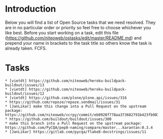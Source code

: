 Introduction
============
Below you will find a list of Open Source tasks that we need resolved. They are in no particular order or priority so feel free to choose whichever you like best. Before you start working on a task, edit this file (https://github.com/niteoweb/ostasks/edit/master/README.md) and prepend your name in brackets to the task title so others know the task is already taken. FCFS.

Tasks
=====

	* [vietdt] https://github.com/niteoweb/heroku-buildpack-buildout/issues/13
	* [vietdt] https://github.com/niteoweb/heroku-buildpack-buildout/issues/12
	* [vietdt] https://github.com/plone/plone.api/issues/316
	* https://github.com/repoze/repoze.sendmail/issues/31
	* [JanLikar] make this change into a Pull Request on the upstream package: https://github.com/niteoweb/vcrpy/commit/eb0928f778aa373682791b423fb9831a8185f37a
	* https://github.com/buildout/buildout/issues/300
	* make this branch into a Pull Request on the upstream package: https://github.com/PyCQA/pep8-naming/compare/master...karantan:0.3.4
	* [JanLikar] https://gitlab.com/pycqa/flake8-docstrings/issues/11
